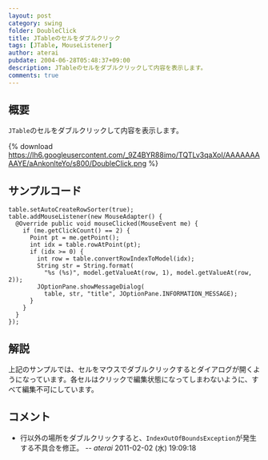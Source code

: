 ```yaml
---
layout: post
category: swing
folder: DoubleClick
title: JTableのセルをダブルクリック
tags: [JTable, MouseListener]
author: aterai
pubdate: 2004-06-28T05:48:37+09:00
description: JTableのセルをダブルクリックして内容を表示します。
comments: true
---
```

## 概要
`JTable`のセルをダブルクリックして内容を表示します。

{% download https://lh6.googleusercontent.com/_9Z4BYR88imo/TQTLv3qaXoI/AAAAAAAAAYE/aAnkonlteYo/s800/DoubleClick.png %}

## サンプルコード
<pre class="prettyprint"><code>table.setAutoCreateRowSorter(true);
table.addMouseListener(new MouseAdapter() {
  @Override public void mouseClicked(MouseEvent me) {
    if (me.getClickCount() == 2) {
      Point pt = me.getPoint();
      int idx = table.rowAtPoint(pt);
      if (idx &gt;= 0) {
        int row = table.convertRowIndexToModel(idx);
        String str = String.format(
          "%s (%s)", model.getValueAt(row, 1), model.getValueAt(row, 2));
        JOptionPane.showMessageDialog(
          table, str, "title", JOptionPane.INFORMATION_MESSAGE);
      }
    }
  }
});
</code></pre>

## 解説
上記のサンプルでは、セルをマウスでダブルクリックするとダイアログが開くようになっています。各セルはクリックで編集状態になってしまわないように、すべて編集不可にしています。

## コメント
- 行以外の場所をダブルクリックすると、`IndexOutOfBoundsException`が発生する不具合を修正。 -- *aterai* 2011-02-02 (水) 19:09:18

<!-- dummy comment line for breaking list -->
